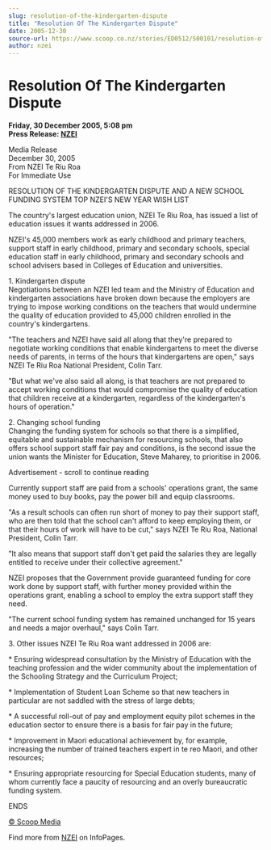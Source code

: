 ```yaml
---
slug: resolution-of-the-kindergarten-dispute
title: "Resolution Of The Kindergarten Dispute"
date: 2005-12-30
source-url: https://www.scoop.co.nz/stories/ED0512/S00101/resolution-of-the-kindergarten-dispute.htm
author: nzei
---
```

Resolution Of The Kindergarten Dispute
======================================

**Friday, 30 December 2005, 5:08 pm**  
**Press Release: [NZEI](https://info.scoop.co.nz/NZEI)**

Media Release  
December 30, 2005  
From NZEI Te Riu Roa  
For Immediate Use

RESOLUTION OF THE KINDERGARTEN DISPUTE AND A NEW SCHOOL FUNDING SYSTEM TOP NZEI'S NEW YEAR WISH LIST

The country's largest education union, NZEI Te Riu Roa, has issued a list of education issues it wants addressed in 2006.

NZEI's 45,000 members work as early childhood and primary teachers, support staff in early childhood, primary and secondary schools, special education staff in early childhood, primary and secondary schools and school advisers based in Colleges of Education and universities.

1\. Kindergarten dispute  
Negotiations between an NZEI led team and the Ministry of Education and kindergarten associations have broken down because the employers are trying to impose working conditions on the teachers that would undermine the quality of education provided to 45,000 children enrolled in the country's kindergartens.

"The teachers and NZEI have said all along that they're prepared to negotiate working conditions that enable kindergartens to meet the diverse needs of parents, in terms of the hours that kindergartens are open," says NZEI Te Riu Roa National President, Colin Tarr.

"But what we've also said all along, is that teachers are not prepared to accept working conditions that would compromise the quality of education that children receive at a kindergarten, regardless of the kindergarten's hours of operation."

2\. Changing school funding  
Changing the funding system for schools so that there is a simplified, equitable and sustainable mechanism for resourcing schools, that also offers school support staff fair pay and conditions, is the second issue the union wants the Minister for Education, Steve Maharey, to prioritise in 2006.

Advertisement - scroll to continue reading





Currently support staff are paid from a schools' operations grant, the same money used to buy books, pay the power bill and equip classrooms.

"As a result schools can often run short of money to pay their support staff, who are then told that the school can't afford to keep employing them, or that their hours of work will have to be cut," says NZEI Te Riu Roa, National President, Colin Tarr.

"It also means that support staff don't get paid the salaries they are legally entitled to receive under their collective agreement."

NZEI proposes that the Government provide guaranteed funding for core work done by support staff, with further money provided within the operations grant, enabling a school to employ the extra support staff they need.

"The current school funding system has remained unchanged for 15 years and needs a major overhaul," says Colin Tarr.

3\. Other issues NZEI Te Riu Roa want addressed in 2006 are:

\* Ensuring widespread consultation by the Ministry of Education with the teaching profession and the wider community about the implementation of the Schooling Strategy and the Curriculum Project;

\* Implementation of Student Loan Scheme so that new teachers in particular are not saddled with the stress of large debts;

\* A successful roll-out of pay and employment equity pilot schemes in the education sector to ensure there is a basis for fair pay in the future;

\* Improvement in Maori educational achievement by, for example, increasing the number of trained teachers expert in te reo Maori, and other resources;

\* Ensuring appropriate resourcing for Special Education students, many of whom currently face a paucity of resourcing and an overly bureaucratic funding system.

ENDS

[© Scoop Media](http://www.scoop.co.nz/about/terms.html)

Find more from [NZEI](https://info.scoop.co.nz/NZEI) on InfoPages.